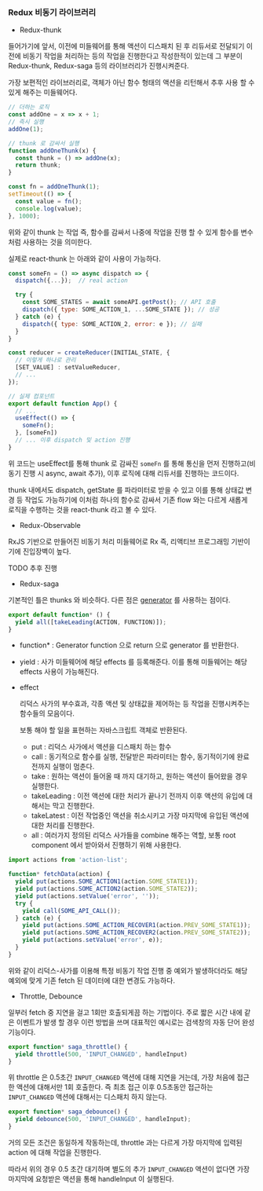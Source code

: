 ### Redux 비동기 라이브러리

- Redux-thunk

들어가기에 앞서, 이전에 미들웨어를 통해 액션이 디스패치 된 후 리듀서로 전달되기 이전에 비동기 작업을 처리하는 등의 작업을 진행한다고 작성한적이 있는데
그 부분이 Redux-thunk, Redux-saga 등의 라이브러리가 진행시켜준다.

가장 보편적인 라이브러리로, 객체가 아닌 함수 형태의 액션을 리턴해서 추후 사용 할 수 있게 해주는 미들웨어다.

```javascript
// 더하는 로직
const addOne = x => x + 1;
// 즉시 실행
addOne(1);

// thunk 로 감싸서 실행
function addOneThunk(x) {
  const thunk = () => addOne(x);
  return thunk;
}

const fn = addOneThunk(1);
setTimeout(() => {
  const value = fn();
  console.log(value);
}, 1000);
```

위와 같이 thunk 는 작업 즉, 함수를 감싸서 나중에 작업을 진행 할 수 있게 함수를 변수처럼 사용하는 것을 의미한다.

실제로 react-thunk 는 아래와 같이 사용이 가능하다.

```javascript
const someFn = () => async dispatch => {
  dispatch({...});  // real action

  try {
    const SOME_STATES = await someAPI.getPost(); // API 호출
    dispatch({ type: SOME_ACTION_1, ...SOME_STATE }); // 성공
  } catch (e) {
    dispatch({ type: SOME_ACTION_2, error: e }); // 실패
  }
}

const reducer = createReducer(INITIAL_STATE, {
  // 이렇게 하나로 관리
  [SET_VALUE] : setValueReducer,
  // ...
});

// 실제 컴포넌트
export default function App() {
  // ...
  useEffect(() => {
    someFn();
  }, [someFn])
  // ... 이후 dispatch 및 action 진행
}
```

위 코드는 useEffect를 통해 thunk 로 감싸진 `someFn` 를 통해 통신을 먼저 진행하고(비동기 진행 시 async, await 추가), 이후 
로직에 대해 리듀서를 진행하는 코드이다.

thunk 내에서도 dispatch, getState 를 파라미터로 받을 수 있고 이를 통해 상태값 변경 등 작업도 가능하기에 이처럼 하나의 함수로 감싸서
기존 flow 와는 다르게 새롭게 로직을 수행하는 것을 react-thunk 라고 볼 수 있다.

- Redux-Observable

RxJS 기반으로 만들어진 비동기 처리 미들웨어로 Rx 즉, 리액티브 프로그래밍 기반이기에 진입장벽이 높다.

TODO 추후 진행

- Redux-saga

기본적인 틀은 thunks 와 비슷하다. 다른 점은 [generator](../es6/ES6.md) 를 사용하는 점이다.


```javascript
export default function* () {
  yield all([takeLeading(ACTION, FUNCTION)]);
}
```

- function* : Generator function 으로 return 으로 generator 를 반환한다.
- yield : 사가 미들웨어에 해당 effects 를 등록해준다. 이를 통해 미들웨어는 해당 effects 사용이 가능해진다.
- effect
 
  리덕스 사가의 부수효과, 각종 액션 및 상태값을 제어하는 등 작업을 진행시켜주는 함수들의 모음이다.

  보통 해야 할 일을 표현하는 자바스크립트 객체로 반환된다. 
  - put : 리덕스 사가에서 액션을 디스패치 하는 함수
  - call : 동기적으로 함수를 실행, 전달받은 파라미터는 함수, 동기적이기에 완료 전까지 실행이 멈춘다.
  - take : 원하는 액션이 들어올 때 까지 대기하고, 원하는 액션이 들어왔을 경우 실행한다.
  - takeLeading : 이전 액션에 대한 처리가 끝나기 전까지 이후 액션의 유입에 대해서는 막고 진행한다.
  - takeLatest : 이전 작업중인 액션을 취소시키고 가장 마지막에 유입된 액션에 대한 처리를 진행한다. 
  - all : 여러가지 정의된 리덕스 사가들을 combine 해주는 역할, 보통 root component 에서 받아와서 진행하기 위해 사용한다.


```javascript
import actions from 'action-list';

function* fetchData(action) {
  yield put(actions.SOME_ACTION1(action.SOME_STATE1));
  yield put(actions.SOME_ACTION2(action.SOME_STATE2));
  yield put(actions.setValue('error', ''));
  try {
    yield call(SOME_API_CALL());
  } catch (e) {
    yield put(actions.SOME_ACTION_RECOVER1(action.PREV_SOME_STATE1));
    yield put(actions.SOME_ACTION_RECOVER2(action.PREV_SOME_STATE2));
    yield put(actions.setValue('error', e));
  }
}
```

위와 같이 리덕스-사가를 이용해 특정 비동기 작업 진행 중 예외가 발생하더라도 해당 예외에 맞게 기존 fetch 된 데이터에 대한 변경도 가능하다.

- Throttle, Debounce

일부러 fetch 중 지연을 걸고 1회만 호출되게끔 하는 기법이다. 주로 짧은 시간 내에 같은 이벤트가 발생 할 경우 이런 방법을 쓰며
대표적인 예시로는 검색창의 자동 단어 완성 기능이다.

```javascript
export function* saga_throttle() {
  yield throttle(500, 'INPUT_CHANGED', handleInput)
}
```

위 throttle 은 0.5초간 `INPUT_CHANGED` 액션에 대해 지연을 거는데, 가장 처음에 접근한 액션에 대해서만 1회 호출한다.
즉 최초 접근 이후 0.5초동안 접근하는 `INPUT_CHANGED` 액션에 대해서는 디스패치 하지 않는다.

```javascript
export function* saga_debounce() {
  yield debounce(500, 'INPUT_CHANGED', handleInput);
}
```

거의 모든 조건은 동일하게 작동하는데, throttle 과는 다르게 가장 마지막에 입력된 action 에 대해 작업을 진행한다.

따라서 위의 경우 0.5 초간 대기하며 별도의 추가 `INPUT_CHANGED` 액션이 없다면 가장 마지막에 요청받은 액션을 통해 handleInput 이 실행된다.

